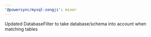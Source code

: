 ```yaml
---
'@powersync/mysql-zongji': minor
---
```


Updated DatabaseFilter to take database/schema into account when matching tables
